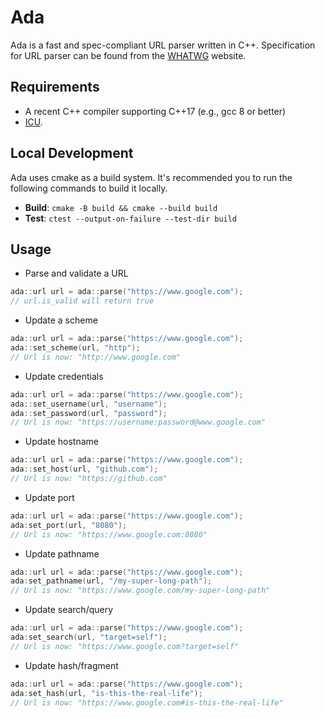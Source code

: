 # Ada

Ada is a fast and spec-compliant URL parser written in C++.
Specification for URL parser can be found from the
[WHATWG](https://url.spec.whatwg.org/#url-parsing) website.

## Requirements

- A recent C++ compiler supporting C++17 (e.g., gcc 8 or better)
- [ICU](https://icu.unicode.org).

## Local Development

Ada uses cmake as a build system. It's recommended you to run the following commands to build it locally.

- **Build**: `cmake -B build && cmake --build build`
- **Test**: `ctest --output-on-failure --test-dir build`

## Usage

- Parse and validate a URL

```cpp
ada::url url = ada::parse("https://www.google.com");
// url.is_valid will return true
```

- Update a scheme

```cpp
ada::url url = ada::parse("https://www.google.com");
ada::set_scheme(url, "http");
// Url is now: "http://www.google.com"
```

- Update credentials

```cpp
ada::url url = ada::parse("https://www.google.com");
ada::set_username(url, "username");
ada::set_password(url, "password");
// Url is now: "https://username:password@www.google.com"
```

- Update hostname

```cpp
ada::url url = ada::parse("https://www.google.com");
ada::set_host(url, "github.com");
// Url is now: "https://github.com"
```

- Update port

```cpp
ada::url url = ada::parse("https://www.google.com");
ada:set_port(url, "8080");
// Url is now: "https://www.google.com:8080"
```

- Update pathname

```cpp
ada::url url = ada::parse("https://www.google.com");
ada:set_pathname(url, "/my-super-long-path");
// Url is now: "https://www.google.com/my-super-long-path"
```

- Update search/query

```cpp
ada::url url = ada::parse("https://www.google.com");
ada:set_search(url, "target=self");
// Url is now: "https://www.google.com?target=self"
```

- Update hash/fragment

```cpp
ada::url url = ada::parse("https://www.google.com");
ada:set_hash(url, "is-this-the-real-life");
// Url is now: "https://www.google.com#is-this-the-real-life"
```
